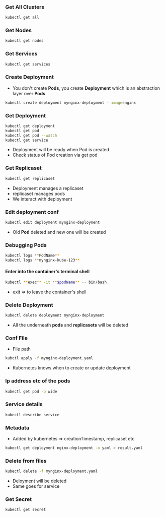 ### Get All Clusters

```sh
kubectl get all
```

### Get Nodes

```sh
kubectl get nodes
```

### Get Services

```sh
kubectl get services
```

### Create Deployment

- You don't create **Pods**, you create **Deployment** which is an abstraction layer over **Pods**

```sh
kubectl create deployment mynginx-deployment --image=nginx
```

### Get Deployment

```sh
kubectl get deployment
kubectl get pod
kubectl get pod --watch
kubectl get service
```

- Deployment will be ready when Pod is created
- Check status of Pod creation via get pod

### Get Replicaset

```sh
kubectl get replicaset
```

- Deployment manages a replicaset
- replicaset manages pods
- We interact with deployment

### Edit deployment conf

```sh
kubectl edit deployment mynginx-deployment
```

- Old **Pod** deleted and new one will be created

### Debugging Pods

```sh
kubectl logs **PodName**
kubectl logs **mynginx-kube-123**
```

#### Enter into the container's terminal shell

```sh
kubectl **exec** -it **$podName** -- bin/bash

```

- exit => to leave the container's shell

### Delete Deployment

```sh
kubectl delete deployment mynginx-deployment
```

- All the underneath **pods** and **replicasets** will be deleted

### Conf File

- File path

```sh
kubctl apply -f mynginx-deployment.yaml
```

- Kubernetes knows when to create or update deployment

### Ip address etc of the pods

```sh
kubectl get pod -o wide
```

### Service details

```sh
kubectl describe service
```

### Metadata

- Added by kubernetes => creationTimestamp, replicaset etc

```sh
kubectl get deployment nginx-deployment -o yaml > result.yaml
```

### Delete from files

```sh
kubectl delete -f mynginx-deployment.yaml
```

- Deloyment will be deleted
- Same goes for service

### Get Secret

```sh
kubectl get secret
```
